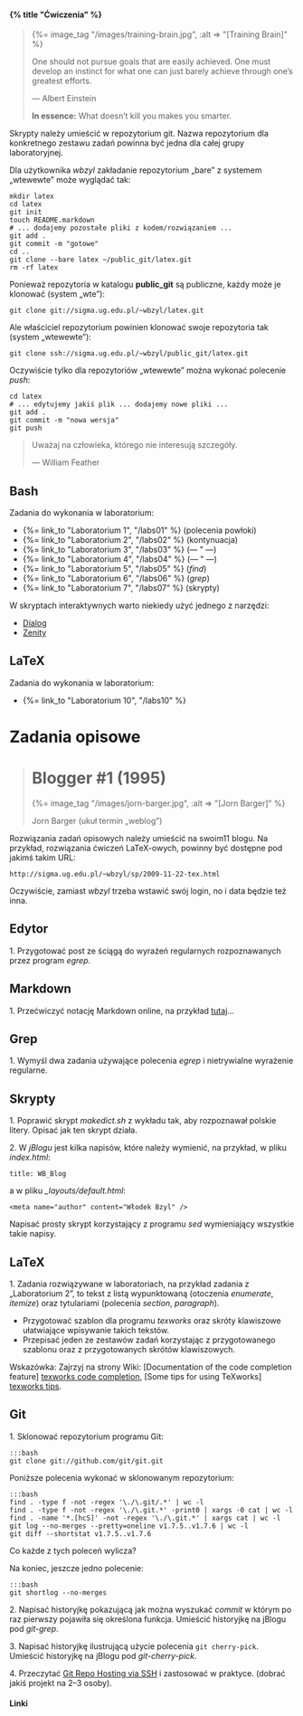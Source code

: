 #### {% title "Ćwiczenia" %}

<blockquote>
  {%= image_tag "/images/training-brain.jpg", :alt => "[Training Brain]" %}
  <p>
   One should not pursue goals that are easily achieved. One must
   develop an instinct for what one can just barely achieve through
   one’s greatest efforts.
  </p>
  <p class="author">— Albert Einstein</p>
  <p><b>In essence:</b> What doesn’t kill you makes you smarter.</p>
</blockquote>

<!---
   In the interests of clarity, it seemed necessary to constantly
   remind myself to pay not the slightest attention to the elegance of
   the presentation; I adhered conscientiously to the rule of the
   brilliant theoretician, Ludwig Boltzmann, to leave elegance to
   tailors and shoemakers.
   — Albert Einstein
-->

Skrypty należy umieścić w repozytorium git. Nazwa repozytorium
dla konkretnego zestawu zadań powinna być jedna dla całej
grupy laboratoryjnej.

Dla użytkownika *wbzyl* zakładanie repozytorium „bare” z systemem
„wtewewte” może wyglądać tak:

    mkdir latex
    cd latex
    git init
    touch README.markdown
    # ... dodajemy pozostałe pliki z kodem/rozwiązaniem ...
    git add .
    git commit -m "gotowe"
    cd ..
    git clone --bare latex ~/public_git/latex.git
    rm -rf latex

Ponieważ repozytoria w katalogu **public_git** są publiczne,
każdy może je klonować (system „wte”):

    git clone git://sigma.ug.edu.pl/~wbzyl/latex.git

Ale właściciel repozytorium powinien klonować swoje repozytoria tak
(system „wtewewte”):

    git clone ssh://sigma.ug.edu.pl/~wbzyl/public_git/latex.git

Oczywiście tylko dla repozytoriów „wtewewte” można wykonać
polecenie *push*:

    cd latex
    # ... edytujemy jakiś plik ... dodajemy nowe pliki ...
    git add .
    git commit -m "nowa wersja"
    git push

<blockquote>
  <p>Uważaj na człowieka, którego nie interesują szczegóły.
  </p>
  <p class="author">— William Feather</p>
</blockquote>

## Bash

Zadania do wykonania w laboratorium:

* {%= link_to "Laboratorium 1", "/labs01" %} (polecenia powłoki)
* {%= link_to "Laboratorium 2", "/labs02" %} (kontynuacja)
* {%= link_to "Laboratorium 3", "/labs03" %} (— " —)
* {%= link_to "Laboratorium 4", "/labs04" %} (— " —)
* {%= link_to "Laboratorium 5", "/labs05" %} (*find*)
* {%= link_to "Laboratorium 6", "/labs06" %} (*grep*)
* {%= link_to "Laboratorium 7", "/labs07" %} (skrypty)

W skryptach interaktywnych warto niekiedy użyć
jednego z narzędzi:

* [Dialog](http://en.wikipedia.org/wiki/Dialog_%28software%29)
* [Zenity](http://en.wikipedia.org/wiki/Zenity)


## LaTeX

Zadania do wykonania w laboratorium:

* {%= link_to "Laboratorium 10", "/labs10" %}

<!--

## Git

Zadania do wykonania w laboratorium:

* {%= link_to "Laboratorium 12", "/labs12" %} (praca w zespołach)
* {%= link_to "Laboratorium 13", "/labs13" %} (gałęzie, scalanie)

## Zaliczenia

Laboratoria 14, 15.

-->


# Zadania opisowe

<blockquote>
  <h1>Blogger #1 (1995)</h1>
  <p>{%= image_tag "/images/jorn-barger.jpg", :alt => "[Jorn Barger]" %}</p>
  <p class="author">Jorn Barger (ukuł termin „weblog”)</p>
</blockquote>

Rozwiązania zadań opisowych należy umieścić na swoim11 blogu.
Na przykład, rozwiązania ćwiczeń LaTeX-owych, powinny
być dostępne pod jakimś takim URL:

    http://sigma.ug.edu.pl/~wbzyl/sp/2009-11-22-tex.html

Oczywiście, zamiast *wbzyl* trzeba wstawić swój login,
no i data będzie też inna.


## Edytor

1\. Przygotować post ze ściągą do wyrażeń regularnych
rozpoznawanych przez program *egrep*.


## Markdown

1\. Przećwiczyć notację Markdown online, na przykład
[tutaj](http://joncom.be/experiments/markdown-editor/edit/)…


## Grep

1\. Wymyśl dwa zadania używające polecenia *egrep* i&nbsp;nietrywialne
wyrażenie regularne.


## Skrypty

1\. Poprawić skrypt *makedict.sh* z wykładu tak, aby rozpoznawał
polskie litery. Opisać jak ten skrypt działa.

2\. W *jBlogu* jest kilka napisów, które należy wymienić,
na przykład, w pliku *index.html*:

    title: WB_Blog

a w pliku *_layouts/default.html*:

    <meta name="author" content="Włodek Bzyl" />

Napisać prosty skrypt korzystający z programu *sed*
wymieniający wszystkie takie napisy.


## LaTeX

1\. Zadania rozwiązywane w laboratoriach, na przykład
zadania z „Laboratorium 2”, to tekst z listą wypunktowaną
(otoczenia *enumerate*, *itemize*)
oraz tytulariami (polecenia *section*, *paragraph*).

* Przygotować szablon dla programu *texworks* oraz
  skróty klawiszowe ułatwiające wpisywanie takich tekstów.
* Przepisać jeden ze zestawów
  zadań korzystając z przygotowanego szablonu oraz z
  przygotowanych skrótów klawiszowych.

Wskazówka: Zajrzyj na strony Wiki:
[Documentation of the code completion feature] [texworks code completion],
[Some tips for using TeXworks] [texworks tips].


## Git

1\. Sklonować repozytorium programu Git:

    :::bash
    git clone git://github.com/git/git.git

Poniższe polecenia wykonać w sklonowanym repozytorium:

    :::bash
    find . -type f -not -regex '\./\.git/.*' | wc -l
    find . -type f -not -regex '\./\.git.*' -print0 | xargs -0 cat | wc -l
    find . -name '*.[hcS]' -not -regex '\./\.git.*' | xargs cat | wc -l
    git log --no-merges --pretty=oneline v1.7.5..v1.7.6 | wc -l
    git diff --shortstat v1.7.5..v1.7.6

Co każde z tych poleceń wylicza?

Na koniec, jeszcze jedno polecenie:

    :::bash
    git shortlog --no-merges

2\. Napisać historyjkę pokazującą jak można
wyszukać *commit* w którym po raz pierwszy
pojawiła się określona funkcja.
Umieścić historyjkę na jBlogu pod *git-grep*.

3\. Napisać historyjkę ilustrującą użycie polecenia
`git cherry-pick`.
Umieścić historyjkę na jBlogu pod *git-cherry-pick*.

4\. Przeczytać [Git Repo Hosting via SSH](http://rfelix.com/2010/04/06/git-repo-hosting-via-ssh/)
i zastosować w praktyce. (dobrać jakiś projekt na 2–3 osoby).


#### Linki

[texworks tips]: http://code.google.com/p/texworks/wiki/TipsAndTricks "Tips and Tricks"
[texworks code completion]: http://code.google.com/p/texworks/wiki/CodeCompletion "Code completion"
